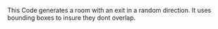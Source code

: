 This Code generates a room with an exit in a random direction. It uses bounding boxes to insure they dont overlap. 

